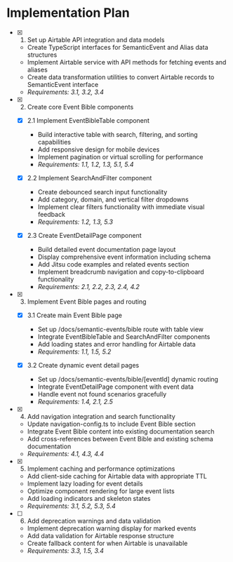 # Implementation Plan

- [x] 1. Set up Airtable API integration and data models
  - Create TypeScript interfaces for SemanticEvent and Alias data structures
  - Implement Airtable service with API methods for fetching events and aliases
  - Create data transformation utilities to convert Airtable records to SemanticEvent interface
  - _Requirements: 3.1, 3.2, 3.4_

- [x] 2. Create core Event Bible components
  - [x] 2.1 Implement EventBibleTable component
    - Build interactive table with search, filtering, and sorting capabilities
    - Add responsive design for mobile devices
    - Implement pagination or virtual scrolling for performance
    - _Requirements: 1.1, 1.2, 1.3, 5.1, 5.4_

  - [x] 2.2 Implement SearchAndFilter component
    - Create debounced search input functionality
    - Add category, domain, and vertical filter dropdowns
    - Implement clear filters functionality with immediate visual feedback
    - _Requirements: 1.2, 1.3, 5.3_

  - [x] 2.3 Create EventDetailPage component
    - Build detailed event documentation page layout
    - Display comprehensive event information including schema
    - Add Jitsu code examples and related events section
    - Implement breadcrumb navigation and copy-to-clipboard functionality
    - _Requirements: 2.1, 2.2, 2.3, 2.4, 4.2_

- [x] 3. Implement Event Bible pages and routing
  - [x] 3.1 Create main Event Bible page
    - Set up /docs/semantic-events/bible route with table view
    - Integrate EventBibleTable and SearchAndFilter components
    - Add loading states and error handling for Airtable data
    - _Requirements: 1.1, 1.5, 5.2_

  - [x] 3.2 Create dynamic event detail pages
    - Set up /docs/semantic-events/bible/[eventId] dynamic routing
    - Integrate EventDetailPage component with event data
    - Handle event not found scenarios gracefully
    - _Requirements: 1.4, 2.1, 2.5_

- [x] 4. Add navigation integration and search functionality
  - Update navigation-config.ts to include Event Bible section
  - Integrate Event Bible content into existing documentation search
  - Add cross-references between Event Bible and existing schema documentation
  - _Requirements: 4.1, 4.3, 4.4_

- [x] 5. Implement caching and performance optimizations
  - Add client-side caching for Airtable data with appropriate TTL
  - Implement lazy loading for event details
  - Optimize component rendering for large event lists
  - Add loading indicators and skeleton states
  - _Requirements: 3.1, 5.2, 5.3, 5.4_

- [ ] 6. Add deprecation warnings and data validation
  - Implement deprecation warning display for marked events
  - Add data validation for Airtable response structure
  - Create fallback content for when Airtable is unavailable
  - _Requirements: 3.3, 1.5, 3.4_